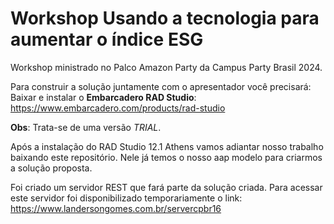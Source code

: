 # Workshop Usando a tecnologia para aumentar o índice ESG
Workshop ministrado no Palco Amazon Party da Campus Party Brasil 2024.

Para construir a solução juntamente com o apresentador você precisará:
Baixar e instalar o **Embarcadero RAD Studio**:
https://www.embarcadero.com/products/rad-studio

**Obs**: Trata-se de uma versão *TRIAL*.

Após a instalação do RAD Studio 12.1 Athens vamos adiantar nosso trabalho baixando este repositório. Nele já temos o nosso aap modelo para criarmos a solução proposta.

Foi criado um servidor REST que fará parte da solução criada. Para acessar este servidor foi disponibilizado temporariamente o link:
https://www.landersongomes.com.br/servercpbr16




